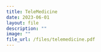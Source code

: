 ```yaml
---
title: TeleMedicine
date: 2023-06-01
layout: file
description: ""
image: ""
file_url: /files/telemedicine.pdf
---
```


